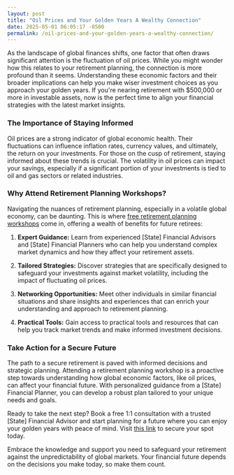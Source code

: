 ```yaml
---
layout: post
title: "Oil Prices and Your Golden Years A Wealthy Connection"
date: 2025-05-01 06:05:17 -0500
permalink: /oil-prices-and-your-golden-years-a-wealthy-connection/
---
```



As the landscape of global finances shifts, one factor that often draws significant attention is the fluctuation of oil prices. While you might wonder how this relates to your retirement planning, the connection is more profound than it seems. Understanding these economic factors and their broader implications can help you make wiser investment choices as you approach your golden years. If you're nearing retirement with $500,000 or more in investable assets, now is the perfect time to align your financial strategies with the latest market insights. 

### The Importance of Staying Informed

Oil prices are a strong indicator of global economic health. Their fluctuations can influence inflation rates, currency values, and ultimately, the return on your investments. For those on the cusp of retirement, staying informed about these trends is crucial. The volatility in oil prices can impact your savings, especially if a significant portion of your investments is tied to oil and gas sectors or related industries.

### Why Attend Retirement Planning Workshops?

Navigating the nuances of retirement planning, especially in a volatile global economy, can be daunting. This is where [free retirement planning workshops](https://workshopsforretirement.com) come in, offering a wealth of benefits for future retirees:

1. **Expert Guidance:** Learn from experienced [State] Financial Advisors and [State] Financial Planners who can help you understand complex market dynamics and how they affect your retirement assets.
   
2. **Tailored Strategies:** Discover strategies that are specifically designed to safeguard your investments against market volatility, including the impact of fluctuating oil prices.
   
3. **Networking Opportunities:** Meet other individuals in similar financial situations and share insights and experiences that can enrich your understanding and approach to retirement planning. 

4. **Practical Tools:** Gain access to practical tools and resources that can help you track market trends and make informed investment decisions.

### Take Action for a Secure Future

The path to a secure retirement is paved with informed decisions and strategic planning. Attending a retirement planning workshop is a proactive step towards understanding how global economic factors, like oil prices, can affect your financial future. With personalized guidance from a [State] Financial Planner, you can develop a robust plan tailored to your unique needs and goals.

Ready to take the next step? Book a free 1:1 consultation with a trusted [State] Financial Advisor and start planning for a future where you can enjoy your golden years with peace of mind. Visit [this link](https://workshopsforretirement.com) to secure your spot today.

Embrace the knowledge and support you need to safeguard your retirement against the unpredictability of global markets. Your financial future depends on the decisions you make today, so make them count.